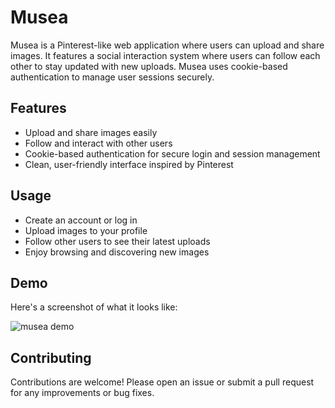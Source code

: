 # Musea

Musea is a Pinterest-like web application where users can upload and share images. It features a social interaction system where users can follow each other to stay updated with new uploads. Musea uses cookie-based authentication to manage user sessions securely.

## Features

* Upload and share images easily
* Follow and interact with other users
* Cookie-based authentication for secure login and session management
* Clean, user-friendly interface inspired by Pinterest

## Usage

* Create an account or log in
* Upload images to your profile
* Follow other users to see their latest uploads
* Enjoy browsing and discovering new images

## Demo
Here's a screenshot of what it looks like:

![musea demo](https://i.imgur.com/Y0ntDCz.jpeg)

## Contributing

Contributions are welcome! Please open an issue or submit a pull request for any improvements or bug fixes.
